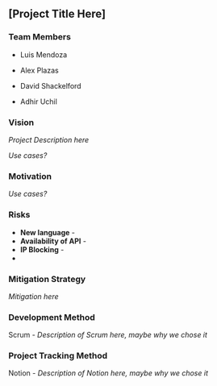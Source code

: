 ## [Project Title Here]

### Team Members

* Luis Mendoza

* Alex Plazas

* David Shackelford

* Adhir Uchil

### Vision

*Project Description here*

*Use cases?*

### Motivation

*Use cases?*

### Risks

* **New language** - 
* **Availability of API** - 
* **IP Blocking** -
* 

### Mitigation Strategy

*Mitigation here*

### Development Method

Scrum - *Description of Scrum here, maybe why we chose it*

### Project Tracking Method

Notion - *Description of Notion here, maybe why we chose it*
